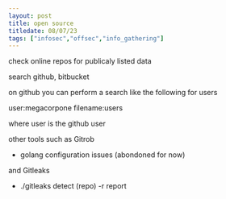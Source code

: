 ```yaml
---
layout: post
title: open source
titledate: 08/07/23
tags: ["infosec","offsec","info_gathering"]
---
```


check online repos for publicaly listed data 

search github, bitbucket

on github you can perform a search like the following for users

user:megacorpone filename:users

where user is the github user 

other tools such as Gitrob

- golang configuration issues (abondoned for now)

and Gitleaks

- ./gitleaks detect (repo) -r report